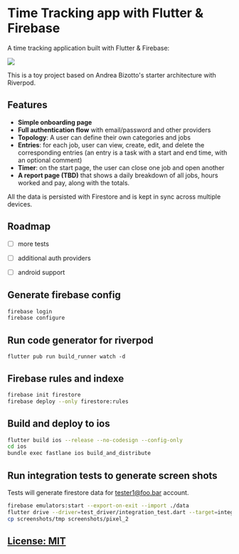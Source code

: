 # Time Tracking app with Flutter & Firebase

A time tracking application built with Flutter & Firebase: 

![](/.github/images/time-tracker-screenshots.png)

This is a toy project based on Andrea Bizotto's starter architecture with Riverpod. 


## Features

- **Simple onboarding page**
- **Full authentication flow** with email/password and other providers
- **Topology**: A user can define their own categories and jobs
- **Entries**: for each job, user can view, create, edit, and delete the corresponding entries (an entry is a task with a start and end time, with an optional comment)
- **Timer**: on the start page, the user can close one job and open another 
- **A report page (TBD)** that shows a daily breakdown of all jobs, hours worked and pay, along with the totals.

All the data is persisted with Firestore and is kept in sync across multiple devices.

## Roadmap

- [ ] more tests
- [ ] additional auth providers
- [ ] android support


## Generate firebase config

```bash
firebase login
firebase configure
```
## Run code generator for riverpod

```
flutter pub run build_runner watch -d
```

## Firebase rules and indexe

```bash
firebase init firestore 
firebase deploy --only firestore:rules
```

## Build and deploy to ios

```bash
flutter build ios --release --no-codesign --config-only
cd ios
bundle exec fastlane ios build_and_distribute  
```

## Run integration tests to generate screen shots 

Tests will generate firestore data for tester1@foo.bar account.
```bash
firebase emulators:start --export-on-exit --import ./data
flutter drive --driver=test_driver/integration_test.dart --target=integration_test/screenshots_test.dart -d emulator-5554
cp screenshots/tmp screenshots/pixel_2
```
## [License: MIT](LICENSE.md)
